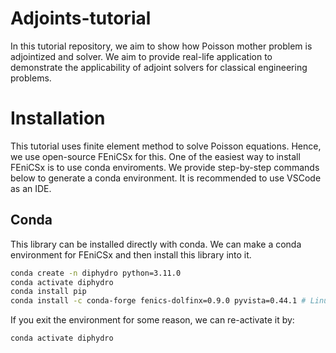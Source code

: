 # Adjoints-tutorial

In this tutorial repository, we aim to show how Poisson mother problem is adjointized and solver. We aim to provide real-life application to demonstrate the applicability of adjoint solvers for classical engineering problems.

# Installation 

This tutorial uses finite element method to solve Poisson equations. Hence, we use open-source FEniCSx for this. One of the easiest way to install FEniCSx is to use conda enviroments. We provide step-by-step commands below to generate a conda environment. It is recommended to use VSCode as an IDE.

## Conda

This library can be installed directly with conda. We can make a conda environment for FEniCSx and then install this library into it.

```bash
conda create -n diphydro python=3.11.0
conda activate diphydro
conda install pip
conda install -c conda-forge fenics-dolfinx=0.9.0 pyvista=0.44.1 # Linux and macOS
```

If you exit the environment for some reason, we can re-activate it by:

```bash
conda activate diphydro
```